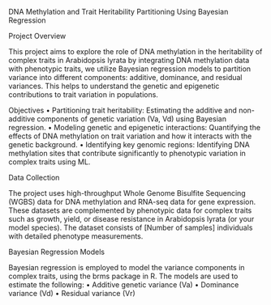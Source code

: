DNA Methylation and Trait Heritability Partitioning Using Bayesian Regression

Project Overview

This project aims to explore the role of DNA methylation in the heritability of complex traits in Arabidopsis lyrata by integrating DNA methylation data with phenotypic traits, we utilize Bayesian regression models to partition variance into different components: additive, dominance, and residual variances. This helps to understand the genetic and epigenetic contributions to trait variation in populations.

Objectives
	•	Partitioning trait heritability: Estimating the additive and non-additive components of genetic variation (Va, Vd) using Bayesian regression.
	•	Modeling genetic and epigenetic interactions: Quantifying the effects of DNA methylation on trait variation and how it interacts with the genetic background.
	•	Identifying key genomic regions: Identifying DNA methylation sites that contribute significantly to phenotypic variation in complex traits using ML.


Data Collection

The project uses high-throughput Whole Genome Bisulfite Sequencing (WGBS) data for DNA methylation and RNA-seq data for gene expression. These datasets are complemented by phenotypic data for complex traits such as growth, yield, or disease resistance in Arabidopsis lyrata (or your model species). The dataset consists of [Number of samples] individuals with detailed phenotype measurements.

Bayesian Regression Models

Bayesian regression is employed to model the variance components in complex traits, using the brms package in R. The models are used to estimate the following:
	•	Additive genetic variance (Va)
	•	Dominance variance (Vd)
	•	Residual variance (Vr)